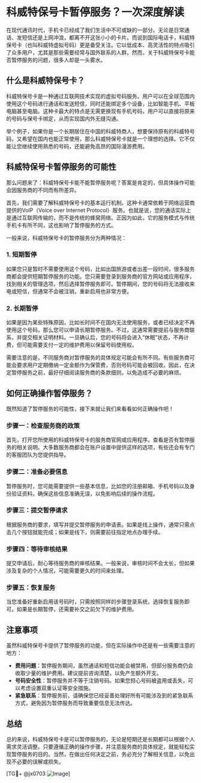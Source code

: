 # 科威特保号卡暂停服务？一次深度解读

在现代通讯时代，手机卡已经成了我们生活中不可或缺的一部分。无论是日常通话、发短信还是上网冲浪，都离不开这张小小的卡片。而说到国际电话卡，科威特保号卡（也叫科威特虚拟号码）更是备受关注。它以低成本、高灵活性的特点吸引了众多用户，尤其是那些需要经常与国外联系的人群。然而，关于科威特保号卡能否暂停服务的问题，很多人却是一头雾水。

## 什么是科威特保号卡？

科威特保号卡是一种通过互联网技术实现的虚拟号码服务。用户可以在全球范围内使用这个号码进行通话和发送短信，同时还能绑定多个设备，比如智能手机、平板电脑甚至电脑。这种卡最大的特点是无需更换现有手机号码，用户可以直接将原来的号码与保号卡绑定，从而实现国内外无缝沟通。

举个例子，如果你是一个长期居住在中国的科威特商人，想要保持原有的科威特号码，又希望在国内也能正常使用，那么科威特保号卡就是一个理想的选择。它不仅能让您继续使用熟悉的号码，还能避免高昂的国际漫游费用。

## 科威特保号卡暂停服务的可能性

那么问题来了：科威特保号卡能不能暂停服务呢？答案是肯定的，但具体操作可能会因服务商的不同而有所差异。

首先，我们需要了解科威特保号卡的基本运行机制。这种卡通常依赖于网络运营商提供的VoIP（Voice over Internet Protocol）服务。也就是说，您的通话实际上是通过互联网传输的，而不是传统的蜂窝网络。正因为如此，它的服务模式与传统手机卡有所不同，这也影响了暂停服务的方式。

一般来说，科威特保号卡的暂停服务分为两种情况：

### 1. 短期暂停

如果您只是暂时不需要使用这个号码，比如出国旅游或者出差一段时间，很多服务商都会提供短期暂停服务的功能。您只需要登录到服务商的官方网站或应用程序，找到相关的管理选项，然后选择暂停服务即可。暂停期间，您的号码将无法接收来电或短信，但通常不会被注销，重新启用也非常方便。

### 2. 长期暂停

如果是因为某些特殊原因，比如长时间不在国内无法使用服务，或者已经决定不再使用这个号码，那么您可以申请长期暂停服务。不过，这通常需要提前与服务商联系，并提交相关证明材料。一旦确认后，您的号码将会进入“休眠”状态，不再计费，但可能需要支付一定的维护费用以保留号码使用权。

需要注意的是，不同服务商对暂停服务的具体规定可能会有所不同。有些服务商可能会要求用户定期缴纳一定金额作为保管费，否则号码可能会被回收。因此，在决定暂停服务之前，最好仔细阅读服务商的条款细则，以免造成不必要的麻烦。

## 如何正确操作暂停服务？

既然知道了暂停服务的可能性，接下来就让我们来看看如何正确操作吧！

### 步骤一：检查服务商的政策

首先，打开您所使用的科威特保号卡的服务商官网或应用程序。查看是否有暂停服务的相关说明。大多数服务商都会在账户设置中提供这样的选项，有些还会有专门的客服团队为您提供指导。

### 步骤二：准备必要信息

暂停服务时，您可能需要提供一些基本信息，比如您的注册邮箱、手机号码以及身份验证资料。确保这些信息准确无误，以免影响后续的操作流程。

### 步骤三：提交暂停请求

根据服务商的要求，填写并提交暂停服务的申请表。如果是线上操作，通常只需点击几个按钮就能完成；如果是线下，则需要前往指定地点办理手续。

### 步骤四：等待审核结果

提交申请后，耐心等待服务商的审核结果。一般来说，审核时间不会太长，但如果涉及复杂的个人情况，可能需要更久的时间来处理。

### 步骤五：恢复服务

当您准备好重新启用该号码时，只需按照同样的步骤登录系统，选择恢复服务即可。如果是长期暂停，还需要补交之前欠下的维护费用。

## 注意事项

虽然科威特保号卡提供了暂停服务的功能，但在实际操作中还是有一些需要注意的地方：

- **费用问题**：暂停服务期间，虽然通话和短信功能会被禁用，但部分服务商仍会收取少量的维护费用。建议提前咨询清楚，以免产生额外开支。
- **号码安全性**：暂停服务并不等于注销号码。如果您担心号码被盗用或丢失，可以考虑设置双重认证等安全措施。
- **紧急联系**：暂停服务前，请确保您已经妥善处理好所有可能涉及到的紧急联系方式，避免因为暂停服务而导致重要信息无法传达。

## 总结

总的来说，科威特保号卡是可以暂停服务的，无论是短期还是长期都可以根据个人需求灵活调整。只要遵循正确的操作步骤，并注意服务商的具体规定，就能轻松实现暂停服务的目的。当然，在做出任何决定之前，务必充分了解相关信息，以免出现不必要的误解或损失。

[TG💪+ @jx0703 ![Image](https://github.com/user-attachments/assets/dbca1d08-cadb-493c-b0ec-ad6f7a83f270)]